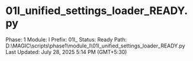 # 01I_unified_settings_loader_READY.py

Phase: 1
Module: I
Prefix: 01I_
Status: Ready
Path: D:\MAGIC\scripts\phase1\module_I\01I_unified_settings_loader_READY.py
Last Updated: July 28, 2025 5:14 PM (GMT+5:30)